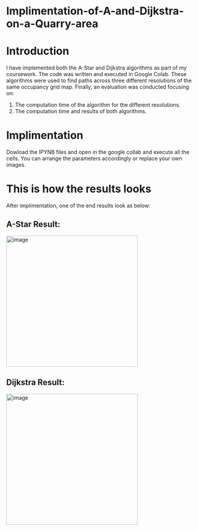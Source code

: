 # Implimentation-of-A-and-Dijkstra-on-a-Quarry-area
# Introduction
I have implemented both the A-Star and Dijkstra algorithms as part of my coursework. The code was written and executed in Google Colab. These algorithms were used to find paths across three different resolutions of the same occupancy grid map. Finally, an evaluation was conducted focusing on:
1. The computation time of the algorithm for the different resolutions.
2. The computation time and results of both algorithms.
   
# Implimentation
Dowload the IPYNB files and open in the google collab and execute all the cells. You can arrange the parameters accordingly or replace your own images.

# This is how the results looks
After implimentation, one of the end results look as below:
## A-Star Result:
<img width="350" alt="image" src="https://github.com/PhanindratejaThammi/Implementation-of-A-and-Dijkstra-on-a-Quarry-area/assets/133595608/379162d9-54e5-4baf-8369-7fc5857c7c41">

## Dijkstra Result:
<img width="350" alt="image" src="https://github.com/PhanindratejaThammi/Implementation-of-A-and-Dijkstra-on-a-Quarry-area/assets/133595608/d9475ae4-aad8-444d-8c84-6ae4c05ff93a">
